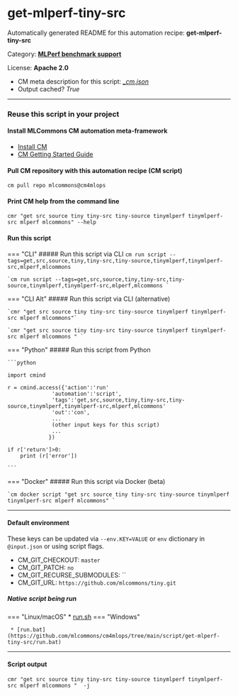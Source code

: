 # get-mlperf-tiny-src
Automatically generated README for this automation recipe: **get-mlperf-tiny-src**

Category: **[MLPerf benchmark support](..)**

License: **Apache 2.0**


* CM meta description for this script: *[_cm.json](https://github.com/mlcommons/cm4mlops/tree/main/script/get-mlperf-tiny-src/_cm.json)*
* Output cached? *True*

---
### Reuse this script in your project

#### Install MLCommons CM automation meta-framework

* [Install CM](https://docs.mlcommons.org/ck/install)
* [CM Getting Started Guide](https://docs.mlcommons.org/ck/getting-started/)

#### Pull CM repository with this automation recipe (CM script)

```cm pull repo mlcommons@cm4mlops```

#### Print CM help from the command line

````cmr "get src source tiny tiny-src tiny-source tinymlperf tinymlperf-src mlperf mlcommons" --help````

#### Run this script

=== "CLI"
    ##### Run this script via CLI
    `cm run script --tags=get,src,source,tiny,tiny-src,tiny-source,tinymlperf,tinymlperf-src,mlperf,mlcommons`

    `cm run script --tags=get,src,source,tiny,tiny-src,tiny-source,tinymlperf,tinymlperf-src,mlperf,mlcommons `

=== "CLI Alt"
    ##### Run this script via CLI (alternative)

    `cmr "get src source tiny tiny-src tiny-source tinymlperf tinymlperf-src mlperf mlcommons"`

    `cmr "get src source tiny tiny-src tiny-source tinymlperf tinymlperf-src mlperf mlcommons " `


=== "Python"
    ##### Run this script from Python


    ```python

    import cmind

    r = cmind.access({'action':'run'
                  'automation':'script',
                  'tags':'get,src,source,tiny,tiny-src,tiny-source,tinymlperf,tinymlperf-src,mlperf,mlcommons'
                  'out':'con',
                  ...
                  (other input keys for this script)
                  ...
                 })

    if r['return']>0:
        print (r['error'])

    ```


=== "Docker"
    ##### Run this script via Docker (beta)

    `cm docker script "get src source tiny tiny-src tiny-source tinymlperf tinymlperf-src mlperf mlcommons" `

___

#### Default environment


These keys can be updated via `--env.KEY=VALUE` or `env` dictionary in `@input.json` or using script flags.

* CM_GIT_CHECKOUT: `master`
* CM_GIT_PATCH: `no`
* CM_GIT_RECURSE_SUBMODULES: ``
* CM_GIT_URL: `https://github.com/mlcommons/tiny.git`



##### Native script being run
=== "Linux/macOS"
     * [run.sh](https://github.com/mlcommons/cm4mlops/tree/main/script/get-mlperf-tiny-src/run.sh)
=== "Windows"

     * [run.bat](https://github.com/mlcommons/cm4mlops/tree/main/script/get-mlperf-tiny-src/run.bat)
___
#### Script output
`cmr "get src source tiny tiny-src tiny-source tinymlperf tinymlperf-src mlperf mlcommons "  -j`